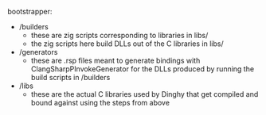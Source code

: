 bootstrapper:
* /builders
	* these are zig scripts corresponding to libraries in libs/
	* the zig scripts here build DLLs out of the C libraries in libs/
* /generators
	* these are .rsp files meant to generate bindings with ClangSharpPInvokeGenerator for the DLLs produced by running the build scripts in /builders
* /libs
	* these are the actual C libraries used by Dinghy that get compiled and bound against using the steps from above